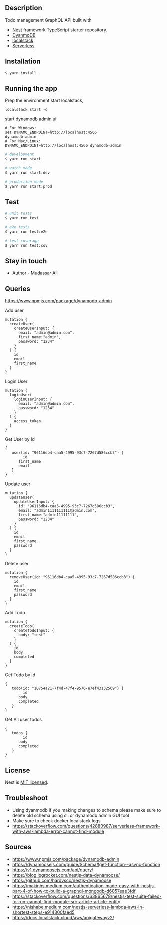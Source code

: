 ## Description

Todo management GraphQL API built with
- [Nest](https://github.com/nestjs/nest) framework TypeScript starter repository.
- [DyanmoDB](https://dynamoosejs.com)
- [localstack](https://github.com/localstack/localstack)
- [Serverless](https://www.serverless.com/)

## Installation

```bash
$ yarn install
```

## Running the app

Prep the environment start localstack,
```
localstack start -d
```

start dynamodb admin ui
```
# For Windows:
set DYNAMO_ENDPOINT=http://localhost:4566
dynamodb-admin
# For Mac/Linux:
DYNAMO_ENDPOINT=http://localhost:4566 dynamodb-admin
```
```bash
# development
$ yarn run start

# watch mode
$ yarn run start:dev

# production mode
$ yarn run start:prod
```

## Test

```bash
# unit tests
$ yarn run test

# e2e tests
$ yarn run test:e2e

# test coverage
$ yarn run test:cov
```

## Stay in touch

- Author - [Mudassar Ali](https://mudiman.github.io)

## Queries

https://www.npmjs.com/package/dynamodb-admin

Add user

```
mutation {
  createUser(
    createUserInput: {
      email: "admin@admin.com",
      first_name:"admin",
      password: "1234"
    }
  ) {
    id
    email
    first_name
  }
}
```

Login User

```
mutation {
  loginUser(
    loginUserInput: {
      email: "admin@admin.com",
      password: "1234"
    }
  ) {
    access_token
  }
}
```

Get User by Id

```
{
   user(id: "96116db4-caa5-4995-93c7-7267d586ccb3") {
    	id
      first_name
      email
   }
}
```

Update user

```
mutation {
  updateUser(
    updateUserInput: {
      id: "96116db4-caa5-4995-93c7-7267d586ccb3",
      email: "admin1111111111@admin.com",
      first_name:"admin11111111",
      password: "1234"
    }
  ) {
    id
    email
    first_name
    password
  }
}
```

Delete user

```
mutation {
  removeUser(id: "96116db4-caa5-4995-93c7-7267d586ccb3") {
    id
    email
    first_name
    password
  }
}
```

Add Todo

```
mutation {
  createTodo(
    createTodoInput: {
      body: "test"
    }
  ) {
    id
    body
    completed
  }
}
```

Get Todo by Id

```
{
   todo(id: "10754a21-7f4d-47f4-9576-e7ef43132569") {
    	id
      body
      completed
   }
}
```

Get All user todos

```
{
   todos {
    	id
      body
      completed
   }
}
```

## License

Nest is [MIT licensed](LICENSE).

## Troubleshoot

- Using dyanmodb if you making changes to schema please make sure to delete old schema using cli or dynamodb admin GUI tool
- Make sure to check docker localstack logs
- https://stackoverflow.com/questions/42880987/serverless-framework-with-aws-lambda-error-cannot-find-module

## Sources

- https://www.npmjs.com/package/dynamodb-admin
- https://dynamoosejs.com/guide/Schema#get-function--async-function
- https://v1.dynamoosejs.com/api/query/
- https://blog.logrocket.com/nestjs-data-dynamoose/
- https://github.com/hardyscc/nestjs-dynamoose
- https://makinhs.medium.com/authentication-made-easy-with-nestjs-part-4-of-how-to-build-a-graphql-mongodb-d6057eae3fdf
- https://stackoverflow.com/questions/63865678/nestjs-test-suite-failed-to-run-cannot-find-module-src-article-article-entity
- https://nishabe.medium.com/nestjs-serverless-lambda-aws-in-shortest-steps-e914300faed5
- https://docs.localstack.cloud/aws/apigatewayv2/